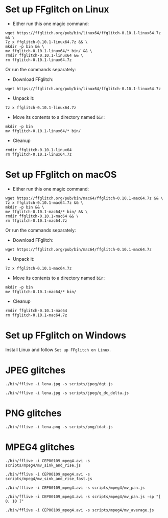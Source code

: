Set up FFglitch on Linux
========================

- Either run this one magic command:
```
wget https://ffglitch.org/pub/bin/linux64/ffglitch-0.10.1-linux64.7z && \
7z x ffglitch-0.10.1-linux64.7z && \
mkdir -p bin && \
mv ffglitch-0.10.1-linux64/* bin/ && \
rmdir ffglitch-0.10.1-linux64 && \
rm ffglitch-0.10.1-linux64.7z
```

Or run the commands separately:
- Download FFglitch:
```
wget https://ffglitch.org/pub/bin/linux64/ffglitch-0.10.1-linux64.7z
```
- Unpack it:
```
7z x ffglitch-0.10.1-linux64.7z
```
- Move its contents to a directory named `bin`:
```
mkdir -p bin
mv ffglitch-0.10.1-linux64/* bin/
```
- Cleanup
```
rmdir ffglitch-0.10.1-linux64
rm ffglitch-0.10.1-linux64.7z
```

Set up FFglitch on macOS
========================

- Either run this one magic command:
```
wget https://ffglitch.org/pub/bin/mac64/ffglitch-0.10.1-mac64.7z && \
7z x ffglitch-0.10.1-mac64.7z && \
mkdir -p bin && \
mv ffglitch-0.10.1-mac64/* bin/ && \
rmdir ffglitch-0.10.1-mac64 && \
rm ffglitch-0.10.1-mac64.7z
```

Or run the commands separately:
- Download FFglitch:
```
wget https://ffglitch.org/pub/bin/mac64/ffglitch-0.10.1-mac64.7z
```
- Unpack it:
```
7z x ffglitch-0.10.1-mac64.7z
```
- Move its contents to a directory named `bin`:
```
mkdir -p bin
mv ffglitch-0.10.1-mac64/* bin/
```
- Cleanup
```
rmdir ffglitch-0.10.1-mac64
rm ffglitch-0.10.1-mac64.7z
```

Set up FFglitch on Windows
==========================

Install Linux and follow `Set up FFglitch on Linux`.

JPEG glitches
=============

```
./bin/fflive -i lena.jpg -s scripts/jpeg/dqt.js
```

```
./bin/fflive -i lena.jpg -s scripts/jpeg/q_dc_delta.js
```

PNG glitches
============

```
./bin/fflive -i lena.png -s scripts/png/idat.js
```

MPEG4 glitches
==============

```
./bin/fflive -i CEP00109_mpeg4.avi -s scripts/mpeg4/mv_sink_and_rise.js
```

```
./bin/fflive -i CEP00109_mpeg4.avi -s scripts/mpeg4/mv_sink_and_rise_fast.js
```

```
./bin/fflive -i CEP00109_mpeg4.avi -s scripts/mpeg4/mv_pan.js
```

```
./bin/fflive -i CEP00109_mpeg4.avi -s scripts/mpeg4/mv_pan.js -sp "[ 0, 10 ]"
```

```
./bin/fflive -i CEP00109_mpeg4.avi -s scripts/mpeg4/mv_average.js
```
